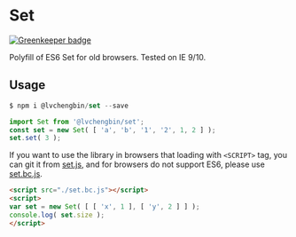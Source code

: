 # Set

[![Greenkeeper badge](https://badges.greenkeeper.io/LvChengbin/set.svg)](https://greenkeeper.io/)

Polyfill of ES6 Set for old browsers. Tested on IE 9/10.

## Usage

```js
$ npm i @lvchengbin/set --save
```

```js
import Set from '@lvchengbin/set';
const set = new Set( [ 'a', 'b', '1', '2', 1, 2 ] );
set.set( 3 );
```
If you want to use the library in browsers that loading with `<SCRIPT>` tag, you can git it from [set.js](https://raw.githubusercontent.com/LvChengbin/set/master/dist/set.js), and for browsers do not support ES6, please use [set.bc.js](https://raw.githubusercontent.com/LvChengbin/set/master/dist/set.bc.js).

```html
<script src="./set.bc.js"></script>
<script>
var set = new Set( [ [ 'x', 1 ], [ 'y', 2 ] ] );
console.log( set.size );
</script>
```
